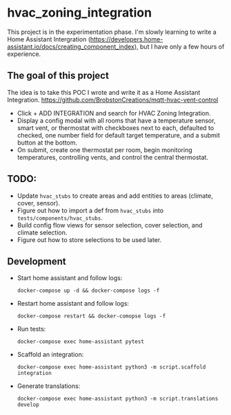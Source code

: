 # hvac_zoning_integration

This project is in the experimentation phase. I'm slowly learning to write a Home Assistant Intergration (https://developers.home-assistant.io/docs/creating_component_index), but I have only a few hours of experience.

## The goal of this project
The idea is to take this POC I wrote and write it as a Home Assistant Integration. https://github.com/BrobstonCreations/mqtt-hvac-vent-control
- Click + ADD INTEGRATION and search for HVAC Zoning Integration.
- Display a config modal with all rooms that have a temperature sensor, smart vent, or thermostat with checkboxes next to each, defaulted to checked, one number field for default target temperature, and a submit button at the bottom.
- On submit, create one thermostat per room, begin monitoring temperatures, controlling vents, and control the central thermostat.


## TODO:
- Update `hvac_stubs` to create areas and add entities to areas (climate, cover, sensor).
- Figure out how to import a def from `hvac_stubs` into `tests/components/hvac_stubs`.
- Build config flow views for sensor selection, cover selection, and climate selection.
- Figure out how to store selections to be used later.

## Development
- Start home assistant and follow logs: 
    ```
    docker-compose up -d && docker-compose logs -f
    ```
- Restart home assistant and follow logs: 
    ```
    docker-compose restart && docker-comopse logs -f
    ```
- Run tests: 
    ```
    docker-compose exec home-assistant pytest
    ```
- Scaffold an integration: 
    ```
    docker-compose exec home-assistant python3 -m script.scaffold integration
    ```
- Generate translations: 
    ```
    docker-compose exec home-assistant python3 -m script.translations develop
    ```
